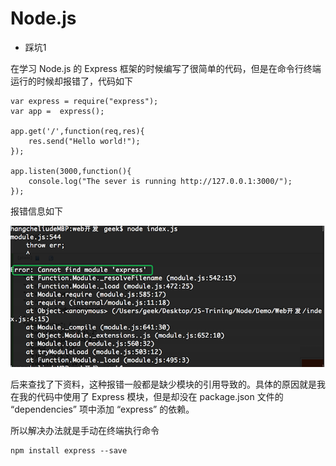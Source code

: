 # Node.js



* 踩坑1

在学习 Node.js 的 Express 框架的时候编写了很简单的代码，但是在命令行终端运行的时候却报错了，代码如下

```
var express = require("express");
var app =  express();

app.get('/',function(req,res){
    res.send("Hello world!");
});

app.listen(3000,function(){
    console.log("The sever is running http://127.0.0.1:3000/");
});
```

报错信息如下



![](/assets/QQ20180126-164115@2x.png)



后来查找了下资料，这种报错一般都是缺少模块的引用导致的。具体的原因就是我在我的代码中使用了 Express 模块，但是却没在 package.json 文件的 “dependencies” 项中添加 “express” 的依赖。



所以解决办法就是手动在终端执行命令 

```
npm install express --save
```



